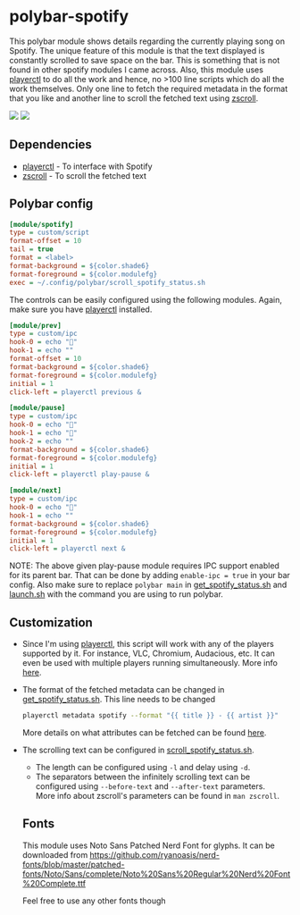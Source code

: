 # polybar-spotify

This polybar module shows details regarding the currently playing song on Spotify. The unique feature of this module is that the text displayed is constantly scrolled to save space on the bar. This is something that is not found in other spotify modules I came across. Also, this module uses [playerctl](https://github.com/altdesktop/playerctl) to do all the work and hence, no >100 line scripts which do all the work themselves. Only one line to fetch the required metadata in the format that you like and another line to scroll the fetched text using [zscroll](https://github.com/noctuid/zscroll).

![](screenshots/demo_mini.gif)
![](screenshots/demo.gif)

## Dependencies

- [playerctl](https://github.com/altdesktop/playerctl#installing) - To interface with Spotify
- [zscroll](https://github.com/noctuid/zscroll#installation) - To scroll the fetched text

## Polybar config

```ini
[module/spotify]
type = custom/script
format-offset = 10
tail = true
format = <label>
format-background = ${color.shade6}
format-foreground = ${color.modulefg}
exec = ~/.config/polybar/scroll_spotify_status.sh
```

The controls can be easily configured using the following modules. Again, make sure you have [playerctl](https://github.com/altdesktop/playerctl) installed.

```ini
[module/prev]
type = custom/ipc
hook-0 = echo ""
hook-1 = echo ""
format-offset = 10
format-background = ${color.shade6}
format-foreground = ${color.modulefg}
initial = 1
click-left = playerctl previous &

[module/pause]
type = custom/ipc
hook-0 = echo ""
hook-1 = echo ""
hook-2 = echo ""
format-background = ${color.shade6}
format-foreground = ${color.modulefg}
initial = 1
click-left = playerctl play-pause &

[module/next]
type = custom/ipc
hook-0 = echo ""
hook-1 = echo ""
format-background = ${color.shade6}
format-foreground = ${color.modulefg}
initial = 1
click-left = playerctl next &
```

NOTE: The above given play-pause module requires IPC support enabled for its parent bar. That can be done by adding `enable-ipc = true` in your bar config. Also make sure to replace `polybar main` in [get_spotify_status.sh](get_spotify_status.sh) and [launch.sh](launch.sh) with the command you are using to run polybar.

## Customization

- Since I'm using [playerctl](https://github.com/altdesktop/playerctl), this script will work with any of the players supported by it. For instance, VLC, Chromium, Audacious, etc. It can even be used with multiple players running simultaneously. More info [here](https://github.com/altdesktop/playerctl#selecting-players-to-control).
- The format of the fetched metadata can be changed in [get_spotify_status.sh](get_spotify_status.sh). This line needs to be changed
  ```sh
  playerctl metadata spotify --format "{{ title }} - {{ artist }}"
  ```
  More details on what attributes can be fetched can be found [here](https://github.com/altdesktop/playerctl/#printing-properties-and-metadata).
- The scrolling text can be configured in [scroll_spotify_status.sh](scroll_spotify_status.sh). 
  - The length can be configured using `-l` and delay using `-d`.
  - The separators between the infinitely scrolling text can be configured using `--before-text` and `--after-text` parameters.  
  More info about zscroll's parameters can be found in `man zscroll`.    

  ## Fonts

  This module uses Noto Sans Patched Nerd Font for glyphs.
  It can be downloaded from https://github.com/ryanoasis/nerd-fonts/blob/master/patched-fonts/Noto/Sans/complete/Noto%20Sans%20Regular%20Nerd%20Font%20Complete.ttf

  Feel free to use any other fonts though


